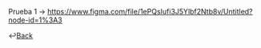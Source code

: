  Prueba 1 -> https://www.figma.com/file/1ePQsIufi3J5Ylbf2Ntb8v/Untitled?node-id=1%3A3

↩️[Back](./README.md)
